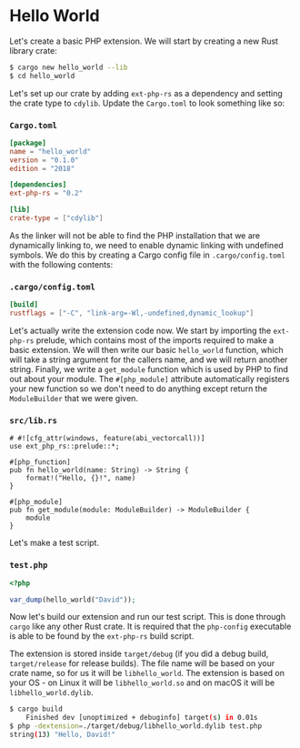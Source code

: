 # Hello World

Let's create a basic PHP extension. We will start by creating a new Rust library
crate:

```sh
$ cargo new hello_world --lib
$ cd hello_world
```

Let's set up our crate by adding `ext-php-rs` as a dependency and setting the
crate type to `cdylib`. Update the `Cargo.toml` to look something like so:

### `Cargo.toml`

```toml
[package]
name = "hello_world"
version = "0.1.0"
edition = "2018"

[dependencies]
ext-php-rs = "0.2"

[lib]
crate-type = ["cdylib"]
```

As the linker will not be able to find the PHP installation that we are
dynamically linking to, we need to enable dynamic linking with undefined
symbols. We do this by creating a Cargo config file in `.cargo/config.toml` with
the following contents:

### `.cargo/config.toml`

```toml
[build]
rustflags = ["-C", "link-arg=-Wl,-undefined,dynamic_lookup"]
```

Let's actually write the extension code now. We start by importing the
`ext-php-rs` prelude, which contains most of the imports required to make a
basic extension. We will then write our basic `hello_world` function, which will
take a string argument for the callers name, and we will return another string.
Finally, we write a `get_module` function which is used by PHP to find out about
your module. The `#[php_module]` attribute automatically registers your new
function so we don't need to do anything except return the `ModuleBuilder` that
we were given.

### `src/lib.rs`

```rust,ignore
# #![cfg_attr(windows, feature(abi_vectorcall))]
use ext_php_rs::prelude::*;

#[php_function]
pub fn hello_world(name: String) -> String {
    format!("Hello, {}!", name)
}

#[php_module]
pub fn get_module(module: ModuleBuilder) -> ModuleBuilder {
    module
}
```

Let's make a test script.

### `test.php`

```php
<?php

var_dump(hello_world("David"));
```

Now let's build our extension and run our test script. This is done through
`cargo` like any other Rust crate. It is required that the `php-config`
executable is able to be found by the `ext-php-rs` build script.

The extension is stored inside `target/debug` (if you did a debug build,
`target/release` for release builds). The file name will be based on your crate
name, so for us it will be `libhello_world`. The extension is based on your OS -
on Linux it will be `libhello_world.so` and on macOS it will be
`libhello_world.dylib`.

```sh
$ cargo build
    Finished dev [unoptimized + debuginfo] target(s) in 0.01s
$ php -dextension=./target/debug/libhello_world.dylib test.php
string(13) "Hello, David!"
```
